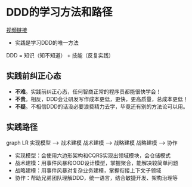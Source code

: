 # DDD的学习方法和路径

[视频链接](https://www.bilibili.com/video/BV1Lj411J7JX)

- 实践是学习DDD的唯一方法

DDD = 知识（知不知道） + 技能（反复实践）

## 实践前纠正心态

- **不难**。实践前纠正心态，任何智商正常的程序员都能很快学会！
- **不贵**。相反，DDD会让研发写作成本更低，更快，更高质量，总成本更低！
- **不疑**。不相信DDD的话没必要浪费精力去学，毕竟还有别的方法论可以用。

## 实践路径

<mermaid>
graph LR
实现模型 --> 战术建模
战术建模 --> 战略建模
战略建模 --> 协作
</mermaid>

- 实现模型：会使用六边形架构和CQRS实现出领域模块，会仓储模式
- 战术建模：用事件风暴和OOD设计模型，掌握聚合，能解决较简单问题
- 战略建模：用事件风暴对复杂业务建模，掌握衔接上下文子领域
- 协作：帮助兄弟团队理解DDD，统一语言，结合敏捷开发、架构治理等
